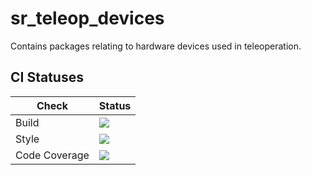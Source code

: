 # sr_teleop_devices
 
Contains packages relating to hardware devices used in teleoperation.

## CI Statuses

Check | Status
---|---
Build|[<img src="https://codebuild.eu-west-2.amazonaws.com/badges?uuid=eyJlbmNyeXB0ZWREYXRhIjoid2dKWjdrcDFnV2R1ZzFJNUhxejh4UlJDenVSeEJzSzhzMFlENGRtRS9hMUNpS1FETUpIeDlmbktuZjlUQWpmQjdzOTdPY21tT2RGeFdHZVpYRGpPNWl3PSIsIml2UGFyYW1ldGVyU3BlYyI6InRMUkhlZ0R5djRGK2JEUlAiLCJtYXRlcmlhbFNldFNlcmlhbCI6MX0%3D&branch=melodic-devel"/>](https://eu-west-2.console.aws.amazon.com/codesuite/codebuild/projects/auto_sr_teleop_devices_melodic-devel_install_check/)
Style|[<img src="https://codebuild.eu-west-2.amazonaws.com/badges?uuid=eyJlbmNyeXB0ZWREYXRhIjoidW9rYVJaeXl3SUNSanUwbi9tQldEQS9uUHJvQWdCRnkxc2RoeVM2RWN5ZW9UMGJFeXdEdG1KVnpINU9IRHZzWXZVbTdDVWdJQ0RZVlpSRjNPM2N4Qk80PSIsIml2UGFyYW1ldGVyU3BlYyI6ImNtVDRDSEJGTDNqSGJFQXMiLCJtYXRlcmlhbFNldFNlcmlhbCI6MX0%3D&branch=melodic-devel"/>](https://eu-west-2.console.aws.amazon.com/codesuite/codebuild/projects/auto_sr_teleop_devices_melodic-devel_style_check/)
Code Coverage|[<img src="https://codebuild.eu-west-2.amazonaws.com/badges?uuid=eyJlbmNyeXB0ZWREYXRhIjoiZE9mTHU0d2MxKzRHWGFLOGN2M1A2bmJYbjJBM2ZTbEVhem1JbEkrWFpHUXUxOVY4a05HV2pyd3pvMTd0d1krZVVrY29VZGF6M2VXdWpJMjk5bGRCVXNZPSIsIml2UGFyYW1ldGVyU3BlYyI6Ijh5WlVQQWxJZTk1djhsNDIiLCJtYXRlcmlhbFNldFNlcmlhbCI6MX0%3D&branch=melodic-devel"/>](https://eu-west-2.console.aws.amazon.com/codesuite/codebuild/projects/auto_sr_teleop_devices_melodic-devel_code_coverage/)

